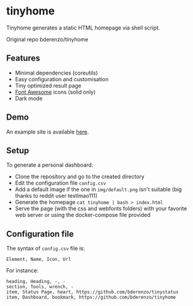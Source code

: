 # tinyhome

Tinyhome generates a static HTML homepage via shell script.

Original repo bderenzo/tinyhome

## Features

* Minimal dependencies (coreutils)
* Easy configuration and customisation
* Tiny optimized result page
* [Font Awesome](https://fontawesome.com/v5.15/icons?d=listing&p=2&s=solid&m=free) icons (solid only)
* Dark mode

## Demo

An example site is available [here](https://lab.bdro.fr/tinyhome/).

## Setup

To generate a personal dashboard:

* Clone the repository and go to the created directory
* Edit the configuration file `config.csv`
* Add a default image if the one in `img/default.png` isn't suitable (big thanks to reddit user testlmao111)
* Generate the homepage `cat tinyhome | bash > index.html`
* Serve the page (with the css and webfonts folders) with your favorite web server or using the docker-compose file provided

## Configuration file

The syntax of `config.csv` file is:
```
Element, Name, Icon, Url
```

For instance:
```
heading, Heading, -, -
section, Tools, wrench, -
item, Status Page, heart, https://github.com/bderenzo/tinystatus
item, Dashboard, bookmark, https://github.com/bderenzo/tinyhome
```